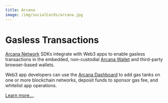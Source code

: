 ```yaml
---
title: Arcana
image: /img/socialCards/arcana.jpg
---
```


# Gasless Transactions

[Arcana Network](https://arcana.network) SDKs integrate with Web3 apps to enable gasless transactions in the embedded, non-custodial [Arcana Wallet](../social-login/arcana.md#arcana-wallet) and third-party browser-based wallets.

Web3 app developers can use the [Arcana Dashboard](https://dashboard.arcana.network) to add gas tanks on one or more blockchain networks, deposit funds to sponsor gas fee, and whitelist app operations.

[Learn more...](https://docs.arcana.network/quick-start/gasless-quick-start).

